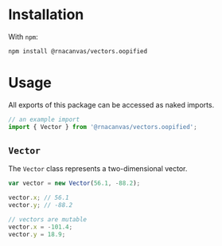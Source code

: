 # Installation

With `npm`:

```
npm install @rnacanvas/vectors.oopified
```

# Usage

All exports of this package can be accessed as naked imports.

```javascript
// an example import
import { Vector } from '@rnacanvas/vectors.oopified';
```

## `Vector`

The `Vector` class represents a two-dimensional vector.

```javascript
var vector = new Vector(56.1, -88.2);

vector.x; // 56.1
vector.y; // -88.2

// vectors are mutable
vector.x = -101.4;
vector.y = 18.9;
```

